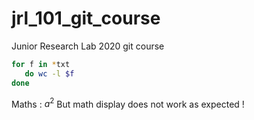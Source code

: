 # jrl_101_git_course
Junior Research Lab 2020 git course

```bash
for f in *txt
   do wc -l $f
done
````
Maths :
$a^2$
But math display does not work as expected !
